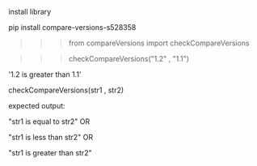 install library

pip install compare-versions-s528358

>>> from compareVersions import checkCompareVersions

>>> checkCompareVersions("1.2" , "1.1")

'1.2 is greater than 1.1'

checkCompareVersions(str1 , str2)

expected output: 

"str1 is equal to str2"  OR

"str1 is less than str2" OR

"str1 is greater than str2"
